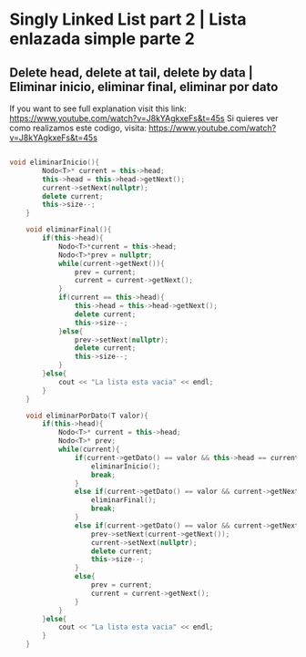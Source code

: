 # Singly Linked List part 2 | Lista enlazada simple parte 2
## Delete head, delete at tail, delete by data | Eliminar inicio, eliminar final, eliminar por dato

If you want to see full explanation visit this link: https://www.youtube.com/watch?v=J8kYAgkxeFs&t=45s
Si quieres ver como realizamos este codigo, visita: https://www.youtube.com/watch?v=J8kYAgkxeFs&t=45s

```c++

void eliminarInicio(){
        Nodo<T>* current = this->head;
        this->head = this->head->getNext();
        current->setNext(nullptr);
        delete current;
        this->size--;
    }

    void eliminarFinal(){
        if(this->head){
            Nodo<T>*current = this->head;
            Nodo<T>*prev = nullptr;
            while(current->getNext()){
                prev = current;
                current = current->getNext();
            }
            if(current == this->head){
                this->head = this->head->getNext();
                delete current;
                this->size--;
            }else{
                prev->setNext(nullptr);
                delete current;
                this->size--;
            }
        }else{
            cout << "La lista esta vacia" << endl;
        }
    }

    void eliminarPorDato(T valor){
        if(this->head){
            Nodo<T>* current = this->head;
            Nodo<T>* prev;
            while(current){
                if(current->getDato() == valor && this->head == current){
                    eliminarInicio();
                    break;
                }
                else if(current->getDato() == valor && current->getNext() == nullptr){
                    eliminarFinal();
                    break;
                }
                else if(current->getDato() == valor && current->getNext() != nullptr){
                    prev->setNext(current->getNext());
                    current->setNext(nullptr);
                    delete current;
                    this->size--;
                }
                else{
                    prev = current;
                    current = current->getNext();
                }
            }
        }else{
            cout << "La lista esta vacia" << endl;
        }
    }

```

